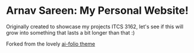 # Arnav Sareen: My Personal Website!

Originally created to showcase my projects ITCS 3162, let's see if this will grow into something that lasts a bit longer than that :)

Forked from the lovely [ai-folio theme](https://alshedivat.github.io/al-folio/)
